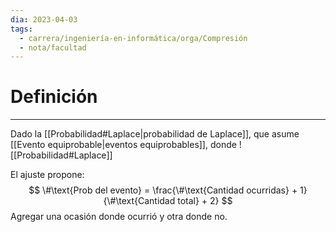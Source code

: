 ```yaml
---
dia: 2023-04-03
tags:
  - carrera/ingeniería-en-informática/orga/Compresión
  - nota/facultad
---
```

# Definición
---
Dado la [[Probabilidad#Laplace|probabilidad de Laplace]], que asume [[Evento equiprobable|eventos equiprobables]], donde
![[Probabilidad#Laplace]]

El ajuste propone: $$ \#\text{Prob del evento} = \frac{\#\text{Cantidad ocurridas} + 1}{\#\text{Cantidad total} + 2} $$
Agregar una ocasión donde ocurrió y otra donde no.
